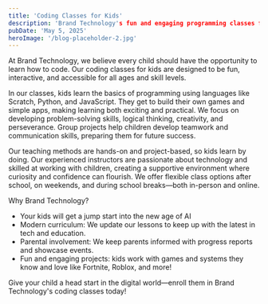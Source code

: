 ```yaml
---
title: 'Coding Classes for Kids'
description: 'Brand Technology's fun and engaging programming classes for the next generation.'
pubDate: 'May 5, 2025'
heroImage: '/blog-placeholder-2.jpg'
---
```


At Brand Technology, we believe every child should have the opportunity to learn how to code. Our coding classes for kids are designed to be fun, interactive, and accessible for all ages and skill levels.

In our classes, kids learn the basics of programming using languages like Scratch, Python, and JavaScript. They get to build their own games and simple apps, making learning both exciting and practical. We focus on developing problem-solving skills, logical thinking, creativity, and perseverance. Group projects help children develop teamwork and communication skills, preparing them for future success.

Our teaching methods are hands-on and project-based, so kids learn by doing. Our experienced instructors are passionate about technology and skilled at working with children, creating a supportive environment where curiosity and confidence can flourish. We offer flexible class options after school, on weekends, and during school breaks—both in-person and online.

Why Brand Technology?

- Your kids will get a jump start into the new age of AI
- Modern curriculum: We update our lessons to keep up with the latest in tech and education.
- Parental involvement: We keep parents informed with progress reports and showcase events.
- Fun and engaging projects: kids work with games and systems they know and love like Fortnite, Roblox, and more!

Give your child a head start in the digital world—enroll them in Brand Technology's coding classes today!
